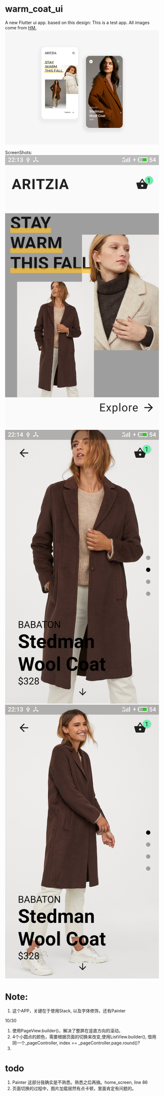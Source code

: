 # warm_coat_ui

A new Flutter ui app. based on this design: 
This is a test app. All images come from  [HM.](https://www2.hm.com/zh_cn/index.html)
![coat](./target.png)


ScreenShots:
![1](screenshot1.jpg)
![2](screenshot3.jpg)
![3](screenshot2.jpg)


# Note:
1. 这个APP，关键在于使用Stack, 以及字体修饰，还有Painter

10/30 
1. 使用PageView.builder()，解决了整屏在竖直方向的滚动。
2. 4个小圆点的颜色，需要根据页面的切换来改变,使用ListView.builder(), 
借用同一个_pageController, index == _pageController.page.round()?
3. 


# todo 
1. Painter 这部分我确实是不熟悉。熟悉之后再搞。home_screen, line 86
2. 页面切换的过程中，图片加载居然有点卡顿，里面肯定有问题的。

